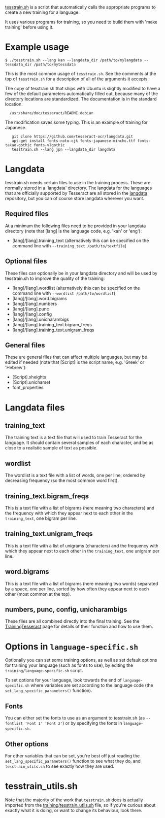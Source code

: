 [tesstrain.sh](https://github.com/tesseract-ocr/tesseract/blob/master/training/tesstrain_utils.sh) is a script that automatically calls the appropriate programs to create a new training for a language.

It uses various programs for training, so you need to build them with 'make training' before using it.

# Example usage

```
$ ./tesstrain.sh --lang kan --langdata_dir /path/to/mylangdata --tessdata_dir /path/to/mytessdata
```

This is the most common usage of `tesstrain.sh`. See the comments at the top of `tesstrain.sh` for a description of all of the arguments it accepts.

The copy of tesstrain.sh that ships with Ubuntu is slightly modified to have a few of the default parameters automatically
filled out, because many of the directory locations are standardized. The documentation is in the standard location.

```
  /usr/share/doc/tesseract/README.debian
```

The modification saves some typing.  This is an example of training for Japanese.

```
   git clone https://github.com/tesseract-ocr/langdata.git 
   apt-get install fonts-noto-cjk fonts-japanese-mincho.ttf fonts-takao-gothic fonts-vlgothic
   tesstrain.sh --lang jpn --langdata_dir langdata
```

# Langdata

tesstrain.sh needs certain files to use in the training process. These are normally stored in a 'langdata' directory. The langdata for the languages that are officially supported by Tesseract are all stored in the [langdata](https://github.com/tesseract-ocr/langdata) repository, but you can of course store langdata wherever you want.

## Required files

At a minimum the following files need to be provided in your langdata directory (note that [lang] is the language code, e.g. 'kan' or 'eng'):

 * [lang]/[lang].training_text (alternatively this can be specified on the command line with `--training_text /path/to/textfile`)

## Optional files

These files can optionally be in your langdata directory and will be used by tesstrain.sh to improve the quality of the training:

 * [lang]/[lang].wordlist (alternatively this can be specified on the command line with `--wordlist /path/to/wordlist`)
 * [lang]/[lang].word.bigrams
 * [lang]/[lang].numbers
 * [lang]/[lang].punc
 * [lang]/[lang].config
 * [lang]/[lang].unicharambigs
 * [lang]/[lang].training_text.bigram_freqs
 * [lang]/[lang].training_text.unigram_freqs

## General files

These are general files that can affect multiple languages, but may be edited if needed (note that [Script] is the script name, e.g. 'Greek' or 'Hebrew'):

 * [Script].xheights
 * [Script].unicharset
 * font_properties

# Langdata files

## training_text

The training text is a text file that will used to train Tesseract for the language. It should contain several samples of each character, and be as close to a realistic sample of text as possible.

## wordlist

The wordlist is a text file with a list of words, one per line, ordered by decreasing frequency (so the most common word first).

## training_text.bigram_freqs

This is a text file with a list of bigrams (here meaning two characters) and the frequency with which they appear next to each other in the `training_text`, one bigram per line.

## training_text.unigram_freqs

This is a text file with a list of unigrams (characters) and the frequency with which they appear next to each other in the `training_text`, one unigram per line.

## word.bigrams

This is a text file with a list of bigrams (here meaning two words) separated by a space, one per line, sorted by how often they appear next to each other (most common at the top).

## numbers, punc, config, unicharambigs

These files are all combined directly into the final training. See the [TrainingTesseract](TrainingTesseract) page for details of their function and how to use them.

# Options in `language-specific.sh`

Optionally you can set some training options, as well as set default options for training your language (such as fonts to use), by editing the `training/language-specific.sh` script.

To set options for your language, look towards the end of `language-specific.sh` where variables are set according to the language code (the `set_lang_specific_parameters()` function).

## Fonts

You can either set the fonts to use as an argument to tesstrain.sh (as `--fontlist 'Font 1' 'Font 2'`) or by specifying the fonts in `language-specific.sh`.

## Other options

For other variables that can be set, you're best off just reading the `set_lang_specific_parameters()` function to see what they do, and `tesstrain_utils.sh` to see exactly how they are used.

# tesstrain_utils.sh

Note that the majority of the work that `tesstrain.sh` does is actually imported from the [training/tesstrain_utils.sh](https://github.com/tesseract-ocr/tesseract/blob/master/training/tesstrain_utils.sh) file, so if you're curious about exactly what it is doing, or want to change its behaviour, look there.
